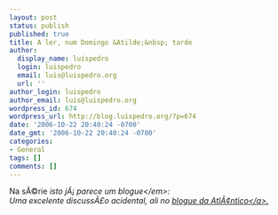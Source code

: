```yaml
---
layout: post
status: publish
published: true
title: A ler, num Domingo &Atilde;&nbsp; tarde
author:
  display_name: luispedro
  login: luispedro
  email: luis@luispedro.org
  url: ''
author_login: luispedro
author_email: luis@luispedro.org
wordpress_id: 674
wordpress_url: http://blog.luispedro.org/?p=674
date: '2006-10-22 20:40:24 -0700'
date_gmt: '2006-10-22 20:40:24 -0700'
categories:
- General
tags: []
comments: []
---
```

<p>Na s&Atilde;&copy;rie <em>isto j&Atilde;&iexcl; parece um blogue<&#47;em>:<br />
Uma excelente discuss&Atilde;&pound;o acidental, ali no <a href="http:&#47;&#47;revista-atlantico.blogspot.com&#47;">blogue da Atl&Atilde;&cent;ntico<&#47;a>.</p>
